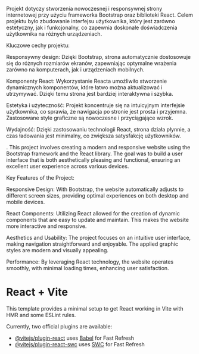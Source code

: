 Projekt dotyczy stworzenia nowoczesnej i responsywnej strony internetowej przy użyciu frameworka Bootstrap oraz biblioteki React. Celem projektu było zbudowanie interfejsu użytkownika, który jest zarówno estetyczny, jak i funkcjonalny, co zapewnia doskonałe doświadczenia użytkownika na różnych urządzeniach.

Kluczowe cechy projektu:

Responsywny design: Dzięki Bootstrap, strona automatycznie dostosowuje się do różnych rozmiarów ekranów, zapewniając optymalne wrażenia zarówno na komputerach, jak i urządzeniach mobilnych.

Komponenty React: Wykorzystanie Reacta umożliwiło stworzenie dynamicznych komponentów, które łatwo można aktualizować i utrzymywać. Dzięki temu strona jest bardziej interaktywna i szybka.

Estetyka i użyteczność: Projekt koncentruje się na intuicyjnym interfejsie użytkownika, co sprawia, że nawigacja po stronie jest prosta i przyjemna. Zastosowane style graficzne są nowoczesne i przyciągające wzrok.

Wydajność: Dzięki zastosowaniu technologii React, strona działa płynnie, a czas ładowania jest minimalny, co zwiększa satysfakcję użytkowników.

.
This project involves creating a modern and responsive website using the Bootstrap framework and the React library. The goal was to build a user interface that is both aesthetically pleasing and functional, ensuring an excellent user experience across various devices.

Key Features of the Project:

Responsive Design: With Bootstrap, the website automatically adjusts to different screen sizes, providing optimal experiences on both desktop and mobile devices.

React Components: Utilizing React allowed for the creation of dynamic components that are easy to update and maintain. This makes the website more interactive and responsive.

Aesthetics and Usability: The project focuses on an intuitive user interface, making navigation straightforward and enjoyable. The applied graphic styles are modern and visually appealing.

Performance: By leveraging React technology, the website operates smoothly, with minimal loading times, enhancing user satisfaction.

# React + Vite

This template provides a minimal setup to get React working in Vite with HMR and some ESLint rules.

Currently, two official plugins are available:

- [@vitejs/plugin-react](https://github.com/vitejs/vite-plugin-react/blob/main/packages/plugin-react/README.md) uses [Babel](https://babeljs.io/) for Fast Refresh
- [@vitejs/plugin-react-swc](https://github.com/vitejs/vite-plugin-react-swc) uses [SWC](https://swc.rs/) for Fast Refresh
